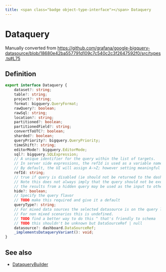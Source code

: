```yaml
---
title: <span class="badge object-type-interface"></span> Dataquery
---
```

# <span class="badge object-type-interface"></span> Dataquery

Manually converted from https://github.com/grafana/google-bigquery-datasource/blob/18680e42ba557791d109c7c540c2c3f2647592f0/src/types.ts#L75

## Definition

```typescript
export interface Dataquery {
	dataset?: string;
	table?: string;
	project?: string;
	format: bigquery.QueryFormat;
	rawQuery?: boolean;
	rawSql: string;
	location?: string;
	partitioned?: boolean;
	partitionedField?: string;
	convertToUTC?: boolean;
	sharded?: boolean;
	queryPriority?: bigquery.QueryPriority;
	timeShift?: string;
	editorMode?: bigquery.EditorMode;
	sql?: bigquery.SQLExpression;
	// A unique identifier for the query within the list of targets.
	// In server side expressions, the refId is used as a variable name to identify results.
	// By default, the UI will assign A->Z; however setting meaningful names may be useful.
	refId: string;
	// true if query is disabled (ie should not be returned to the dashboard)
	// Note this does not always imply that the query should not be executed since
	// the results from a hidden query may be used as the input to other queries (SSE etc)
	hide?: boolean;
	// Specify the query flavor
	// TODO make this required and give it a default
	queryType?: string;
	// For mixed data sources the selected datasource is on the query level.
	// For non mixed scenarios this is undefined.
	// TODO find a better way to do this ^ that's friendly to schema
	// TODO this shouldn't be unknown but DataSourceRef | null
	datasource?: dashboard.DataSourceRef;
	_implementsDataqueryVariant(): void;
}

```
## See also

 * <span class="badge builder"></span> [DataqueryBuilder](./builder-DataqueryBuilder.md)

